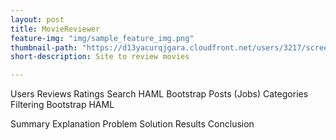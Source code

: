 ```yaml
---
layout: post
title: MovieReviewer
feature-img: "img/sample_feature_img.png"
thumbnail-path: "https://d13yacurqjgara.cloudfront.net/users/3217/screenshots/1686132/webflow_landingpage_1x.jpg"
short-description: Site to review movies

---
```

Users
Reviews
Ratings
Search
HAML
Bootstrap
Posts (Jobs)
Categories
Filtering
Bootstrap
HAML

Summary
Explanation
Problem
Solution
Results
Conclusion
